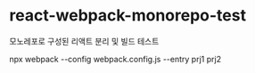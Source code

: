 # react-webpack-monorepo-test

모노레포로 구성된 리액트 분리 및 빌드 테스트

npx webpack --config webpack.config.js --entry prj1 prj2
